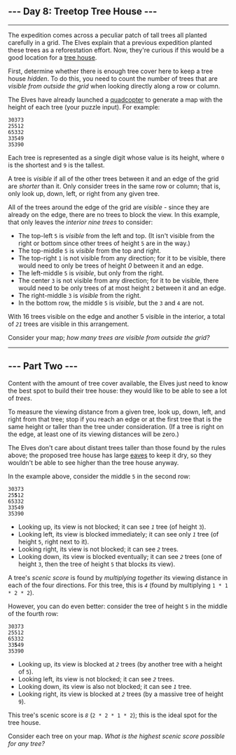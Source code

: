 ## --- Day 8: Treetop Tree House ---

---

The expedition comes across a peculiar patch of tall trees all planted carefully in a grid. The Elves explain that a previous expedition planted these trees as a reforestation effort. Now, they're curious if this would be a good location for a [tree house](https://en.wikipedia.org/wiki/Tree_house).

First, determine whether there is enough tree cover here to keep a tree house _hidden_. To do this, you need to count the number of trees that are _visible from outside the grid_ when looking directly along a row or column.

The Elves have already launched a [quadcopter](https://en.wikipedia.org/wiki/Quadcopter) to generate a map with the height of each tree (your puzzle input). For example:

    30373
    25512
    65332
    33549
    35390

Each tree is represented as a single digit whose value is its height, where `0` is the shortest and `9` is the tallest.

A tree is _visible_ if all of the other trees between it and an edge of the grid are _shorter_ than it. Only consider trees in the same row or column; that is, only look up, down, left, or right from any given tree.

All of the trees around the edge of the grid are _visible_ - since they are already on the edge, there are no trees to block the view. In this example, that only leaves the _interior nine trees_ to consider:

- The top-left `5` is _visible_ from the left and top. (It isn't visible from the right or bottom since other trees of height `5` are in the way.)
- The top-middle `5` is _visible_ from the top and right.
- The top-right `1` is not visible from any direction; for it to be visible, there would need to only be trees of height _0_ between it and an edge.
- The left-middle `5` is _visible_, but only from the right.
- The center `3` is not visible from any direction; for it to be visible, there would need to be only trees of at most height `2` between it and an edge.
- The right-middle `3` is _visible_ from the right.
- In the bottom row, the middle `5` is _visible_, but the `3` and `4` are not.

With 16 trees visible on the edge and another 5 visible in the interior, a total of _`21`_ trees are visible in this arrangement.

Consider your map; _how many trees are visible from outside the grid?_

---

## --- Part Two ---

Content with the amount of tree cover available, the Elves just need to know the best spot to build their tree house: they would like to be able to see a lot of _trees_.

To measure the viewing distance from a given tree, look up, down, left, and right from that tree; stop if you reach an edge or at the first tree that is the same height or taller than the tree under consideration. (If a tree is right on the edge, at least one of its viewing distances will be zero.)

The Elves don't care about distant trees taller than those found by the rules above; the proposed tree house has large [eaves](https://en.wikipedia.org/wiki/Eaves) to keep it dry, so they wouldn't be able to see higher than the tree house anyway.

In the example above, consider the middle `5` in the second row:

<pre><code>30373
25<b>5</b>12
65332
33549
35390
</code></pre>

- Looking up, its view is not blocked; it can see _`1`_ tree (of height `3`).
- Looking left, its view is blocked immediately; it can see only _`1`_ tree (of height `5`, right next to it).
- Looking right, its view is not blocked; it can see _`2`_ trees.
- Looking down, its view is blocked eventually; it can see _`2`_ trees (one of height `3`, then the tree of height `5` that blocks its view).

A tree's _scenic score_ is found by _multiplying together_ its viewing distance in each of the four directions. For this tree, this is _`4`_ (found by multiplying `1 * 1 * 2 * 2`).

However, you can do even better: consider the tree of height `5` in the middle of the fourth row:

<pre><code>30373
25512
65332
33<b>5</b>49
35390
</code></pre>

- Looking up, its view is blocked at _`2`_ trees (by another tree with a height of `5`).
- Looking left, its view is not blocked; it can see _`2`_ trees.
- Looking down, its view is also not blocked; it can see _`1`_ tree.
- Looking right, its view is blocked at _`2`_ trees (by a massive tree of height `9`).

This tree's scenic score is _`8`_ (`2 * 2 * 1 * 2`); this is the ideal spot for the tree house.

Consider each tree on your map. _What is the highest scenic score possible for any tree?_
